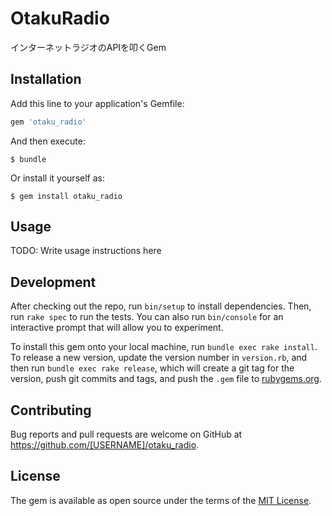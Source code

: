 # OtakuRadio
インターネットラジオのAPIを叩くGem

## Installation

Add this line to your application's Gemfile:

```ruby
gem 'otaku_radio'
```

And then execute:

    $ bundle

Or install it yourself as:

    $ gem install otaku_radio

## Usage

TODO: Write usage instructions here

## Development

After checking out the repo, run `bin/setup` to install dependencies. Then, run `rake spec` to run the tests. You can also run `bin/console` for an interactive prompt that will allow you to experiment.

To install this gem onto your local machine, run `bundle exec rake install`. To release a new version, update the version number in `version.rb`, and then run `bundle exec rake release`, which will create a git tag for the version, push git commits and tags, and push the `.gem` file to [rubygems.org](https://rubygems.org).

## Contributing

Bug reports and pull requests are welcome on GitHub at https://github.com/[USERNAME]/otaku_radio.


## License

The gem is available as open source under the terms of the [MIT License](http://opensource.org/licenses/MIT).

